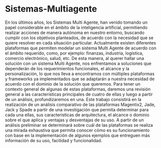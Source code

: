 # Sistemas-Multiagente
En los últimos años, los Sistemas Multi Agente, han venido tomando un papel considerable en el ámbito de la inteligencia artificial, permitiendo realizar acciones de manera autónoma en nuestro entorno, buscando cumplir con los objetivos planteados, de acuerdo con la necesidad que se quiere resolver en cada situación particular. 
Actualmente existen diferentes plataformas que permiten modelar un sistema Multi Agente de acuerdo con el ámbito requerido, como, por ejemplo: finanzas, industria, logística, comercio electrónico, salud, etc.  De esta manera, al querer hallar una solución con un sistema Multi Agente, nos enfrentamos a soluciones que dependerán de los requerimientos funcionales, el alcance y la personalización, lo que nos lleva a encontramos con múltiples plataformas y frameworks ya implementados que se adaptarán a nuestra necesidad de acuerdo con el dominio de la solución que queremos. Para tener un contexto general de algunas de estas plataformas, daremos una revisión general a las características principales de cuatro de ellas y luego a partir de un análisis, profundizaremos en una.
Este trabajo consistirá en la realización de un análisis comparativo de las plataformas Magentix2, Jade, Jack y Spade a partir de una investigación que permita determinar para cada una ellas, sus características de arquitectura, el alcance o dominio sobre el que aplica y ventajas y desventajas de su uso. A partir de un análisis preliminar se determinará sobre cuál de las plataformas se realiza una mirada exhaustiva que permita conocer cómo es su funcionamiento con base en la implementación de algunos ejemplos que entreguen más información de su uso, facilidad y funcionalidad.

